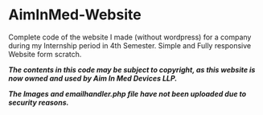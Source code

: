 # AimInMed-Website
Complete code of the website I made (without wordpress) for a company during my Internship period in 4th Semester. Simple and Fully responsive Website form scratch.

***The contents in this code may be subject to copyright, as this website is now owned and used by Aim In Med Devices LLP.***

***The Images and emailhandler.php file have not been uploaded due to security reasons.***
